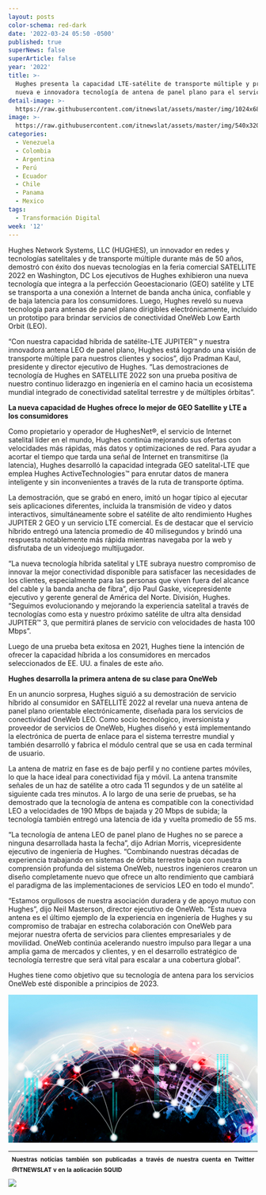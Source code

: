 ```yaml
---
layout: posts
color-schema: red-dark
date: '2022-03-24 05:50 -0500'
published: true
superNews: false
superArticle: false
year: '2022'
title: >-
  Hughes presenta la capacidad LTE-satélite de transporte múltiple y presenta la
  nueva e innovadora tecnología de antena de panel plano para el servicio OneWeb
detail-image: >-
  https://raw.githubusercontent.com/itnewslat/assets/master/img/1024x680/metavers-g.jpg
image: >-
  https://raw.githubusercontent.com/itnewslat/assets/master/img/540x320/metavers-p.jpg
categories:
  - Venezuela
  - Colombia
  - Argentina
  - Perú
  - Ecuador
  - Chile
  - Panama
  - Mexico
tags:
  - Transformación Digital
week: '12'
---
```

Hughes Network Systems, LLC (HUGHES), un innovador en redes y tecnologías satelitales y de transporte múltiple durante más de 50 años, demostró con éxito dos nuevas tecnologías en la feria comercial SATELLITE 2022 en Washington, DC Los ejecutivos de Hughes exhibieron una nueva tecnología que integra a la perfección Geoestacionario (GEO) satélite y LTE se transporta a una conexión a Internet de banda ancha única, confiable y de baja latencia para los consumidores. Luego, Hughes reveló su nueva tecnología para antenas de panel plano dirigibles electrónicamente, incluido un prototipo para brindar servicios de conectividad OneWeb Low Earth Orbit (LEO).

“Con nuestra capacidad híbrida de satélite-LTE JUPITER™ y nuestra innovadora antena LEO de panel plano, Hughes está logrando una visión de transporte múltiple para nuestros clientes y socios”, dijo Pradman Kaul, presidente y director ejecutivo de Hughes. “Las demostraciones de tecnología de Hughes en SATELLITE 2022 son una prueba positiva de nuestro continuo liderazgo en ingeniería en el camino hacia un ecosistema mundial integrado de conectividad satelital terrestre y de múltiples órbitas”.

**La nueva capacidad de Hughes ofrece lo mejor de GEO Satellite y LTE a los consumidores**

Como propietario y operador de HughesNet®, el servicio de Internet satelital líder en el mundo, Hughes continúa mejorando sus ofertas con velocidades más rápidas, más datos y optimizaciones de red. Para ayudar a acortar el tiempo que tarda una señal de Internet en transmitirse (la latencia), Hughes desarrolló la capacidad integrada GEO satelital-LTE que emplea Hughes ActiveTechnologies™ para enrutar datos de manera inteligente y sin inconvenientes a través de la ruta de transporte óptima.

La demostración, que se grabó en enero, imitó un hogar típico al ejecutar seis aplicaciones diferentes, incluida la transmisión de video y datos interactivos, simultáneamente sobre el satélite de alto rendimiento Hughes JUPITER 2 GEO y un servicio LTE comercial. Es de destacar que el servicio híbrido entregó una latencia promedio de 40 milisegundos y brindó una respuesta notablemente más rápida mientras navegaba por la web y disfrutaba de un videojuego multijugador.

“La nueva tecnología híbrida satelital y LTE subraya nuestro compromiso de innovar la mejor conectividad disponible para satisfacer las necesidades de los clientes, especialmente para las personas que viven fuera del alcance del cable y la banda ancha de fibra”, dijo Paul Gaske, vicepresidente ejecutivo y gerente general de América del Norte. División, Hughes. “Seguimos evolucionando y mejorando la experiencia satelital a través de tecnologías como esta y nuestro próximo satélite de ultra alta densidad JUPITER™ 3, que permitirá planes de servicio con velocidades de hasta 100 Mbps”.

Luego de una prueba beta exitosa en 2021, Hughes tiene la intención de ofrecer la capacidad híbrida a los consumidores en mercados seleccionados de EE. UU. a finales de este año.

**Hughes desarrolla la primera antena de su clase para OneWeb**

En un anuncio sorpresa, Hughes siguió a su demostración de servicio híbrido al consumidor en SATELLITE 2022 al revelar una nueva antena de panel plano orientable electrónicamente, diseñada para los servicios de conectividad OneWeb LEO. Como socio tecnológico, inversionista y proveedor de servicios de OneWeb, Hughes diseñó y está implementando la electrónica de puerta de enlace para el sistema terrestre mundial y también desarrolló y fabrica el módulo central que se usa en cada terminal de usuario.

La antena de matriz en fase es de bajo perfil y no contiene partes móviles, lo que la hace ideal para conectividad fija y móvil. La antena transmite señales de un haz de satélite a otro cada 11 segundos y de un satélite al siguiente cada tres minutos. A lo largo de una serie de pruebas, se ha demostrado que la tecnología de antena es compatible con la conectividad LEO a velocidades de 190 Mbps de bajada y 20 Mbps de subida; la tecnología también entregó una latencia de ida y vuelta promedio de 55 ms.

“La tecnología de antena LEO de panel plano de Hughes no se parece a ninguna desarrollada hasta la fecha”, dijo Adrian Morris, vicepresidente ejecutivo de ingeniería de Hughes. “Combinando nuestras décadas de experiencia trabajando en sistemas de órbita terrestre baja con nuestra comprensión profunda del sistema OneWeb, nuestros ingenieros crearon un diseño completamente nuevo que ofrece un alto rendimiento que cambiará el paradigma de las implementaciones de servicios LEO en todo el mundo”.

“Estamos orgullosos de nuestra asociación duradera y de apoyo mutuo con Hughes”, dijo Neil Masterson, director ejecutivo de OneWeb. “Esta nueva antena es el último ejemplo de la experiencia en ingeniería de Hughes y su compromiso de trabajar en estrecha colaboración con OneWeb para mejorar nuestra oferta de servicios para clientes empresariales y de movilidad. OneWeb continúa acelerando nuestro impulso para llegar a una amplia gama de mercados y clientes, y en el desarrollo estratégico de tecnología terrestre que será vital para escalar a una cobertura global”.

Hughes tiene como objetivo que su tecnología de antena para los servicios OneWeb esté disponible a principios de 2023.


![](https://raw.githubusercontent.com/itnewslat/assets/master/img/540x320/metavers-p.jpg)

<table style="height: 42px;" width="569">
<tbody>
<tr>
<td style="text-align: justify;"><sub><strong>Nuestras noticias también son publicadas a través de nuestra cuenta en Twitter <a href="https://twitter.com/itnewslat?lang=es">@ITNEWSLAT</a> y en la aplicación <a href="https://squidapp.co/en/">SQUID</a></strong></sub></td>
</tr>
</tbody>
</table>

<img src="https://tracker.metricool.com/c3po.jpg?hash=56f88a41e39ab42c063cc51676587a04"/>